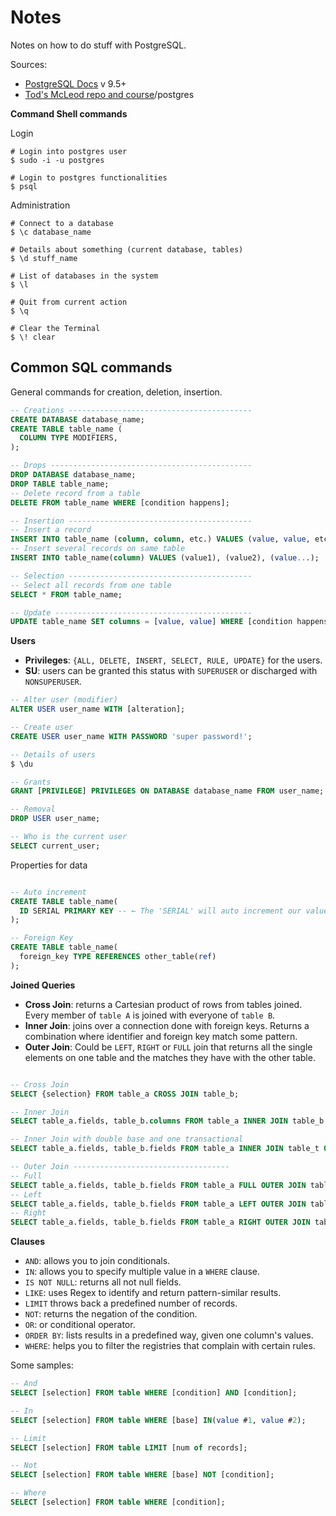# Notes

Notes on how to do stuff with PostgreSQL.

Sources:

* [PostgreSQL Docs](http://postgresql.com/docs/) v 9.5+
* [Tod's McLeod repo and course](https://github.com/GoesToEleven/golang-web-dev/tree/master/)/postgres

__Command Shell commands__

Login
``` shell
# Login into postgres user
$ sudo -i -u postgres

# Login to postgres functionalities
$ psql
```

Administration
``` shell
# Connect to a database
$ \c database_name

# Details about something (current database, tables)
$ \d stuff_name

# List of databases in the system
$ \l

# Quit from current action
$ \q

# Clear the Terminal
$ \! clear
```

## Common SQL commands

General commands for creation, deletion, insertion.

``` sql
-- Creations -----------------------------------------
CREATE DATABASE database_name;
CREATE TABLE table_name (
  COLUMN TYPE MODIFIERS,
);

-- Drops ---------------------------------------------
DROP DATABASE database_name;
DROP TABLE table_name;
-- Delete record from a table
DELETE FROM table_name WHERE [condition happens];

-- Insertion -----------------------------------------
-- Insert a record
INSERT INTO table_name (column, column, etc.) VALUES (value, value, etc.);
-- Insert several records on same table
INSERT INTO table_name(column) VALUES (value1), (value2), (value...);

-- Selection -----------------------------------------
-- Select all records from one table
SELECT * FROM table_name;

-- Update --------------------------------------------
UPDATE table_name SET columns = [value, value] WHERE [condition happens];
```

__Users__

* __Privileges__: `{ALL, DELETE, INSERT, SELECT, RULE, UPDATE}` for the users.
* __SU__: users can be granted this status with `SUPERUSER` or discharged with `NONSUPERUSER`.

``` sql
-- Alter user (modifier)
ALTER USER user_name WITH [alteration];

-- Create user
CREATE USER user_name WITH PASSWORD 'super password!';

-- Details of users
$ \du

-- Grants
GRANT [PRIVILEGE] PRIVILEGES ON DATABASE database_name FROM user_name;

-- Removal
DROP USER user_name;

-- Who is the current user
SELECT current_user;

```

Properties for data
``` sql

-- Auto increment
CREATE TABLE table_name(
  ID SERIAL PRIMARY KEY -- ← The 'SERIAL' will auto increment our value
);

-- Foreign Key
CREATE TABLE table_name(
  foreign_key TYPE REFERENCES other_table(ref)
);
```

__Joined Queries__

* __Cross Join__: returns a Cartesian product of rows from tables joined. Every member of `table A` is joined with everyone of `table B`.
* __Inner Join__: joins over a connection done with foreign keys. Returns a combination where identifier and foreign key match some pattern.
* __Outer Join__: Could be `LEFT`, `RIGHT` or `FULL` join that returns all the single elements on one table and the matches they have with the other table.

``` sql

-- Cross Join
SELECT {selection} FROM table_a CROSS JOIN table_b;

-- Inner Join
SELECT table_a.fields, table_b.columns FROM table_a INNER JOIN table_b ON table_a.id = table_b.fk;

-- Inner Join with double base and one transactional
SELECT table_a.fields, table_b.fields FROM table_a INNER JOIN table_t ON table_a.id = table_t.fk INNER JOIN table_b ON table_t.fk = table_b.id;

-- Outer Join -----------------------------------
-- Full
SELECT table_a.fields, table_b.fields FROM table_a FULL OUTER JOIN table_b ON table_a.id = table_b.id;
-- Left
SELECT table_a.fields, table_b.fields FROM table_a LEFT OUTER JOIN table_b ON table_a.id = table_b.id;
-- Right
SELECT table_a.fields, table_b.fields FROM table_a RIGHT OUTER JOIN table_b ON table_a.id = table_b.id;

```

__Clauses__

* `AND`: allows you to join conditionals.
* `IN`: allows you to specify multiple value in a `WHERE` clause.
* `IS NOT NULL`: returns all not null fields.
* `LIKE`: uses Regex to identify and return pattern-similar results.
* `LIMIT` throws back a predefined number of records.
* `NOT`: returns the negation of the condition.
* `OR`: or conditional operator.
* `ORDER BY`: lists results in a predefined way, given one column's values.
* `WHERE`: helps you to filter the registries that complain with certain rules.

Some samples:
``` sql
-- And
SELECT [selection] FROM table WHERE [condition] AND [condition];

-- In
SELECT [selection] FROM table WHERE [base] IN(value #1, value #2);

-- Limit
SELECT [selection] FROM table LIMIT [num of records];

-- Not
SELECT [selection] FROM table WHERE [base] NOT [condition];

-- Where
SELECT [selection] FROM table WHERE [condition];

```
